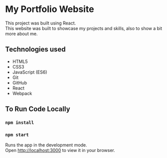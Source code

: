 # My Portfolio Website

This project was built using React.
</br>
This website was built to showcase my projects and skills, also to show a bit more about me.

## Technologies used

* HTML5
* CSS3
* JavaScript (ES6)
* Git
* GitHub
* React
* Webpack

## To Run Code Locally

### `npm install`
### `npm start`

Runs the app in the development mode.\
Open [http://localhost:3000](http://localhost:3000) to view it in your browser.


